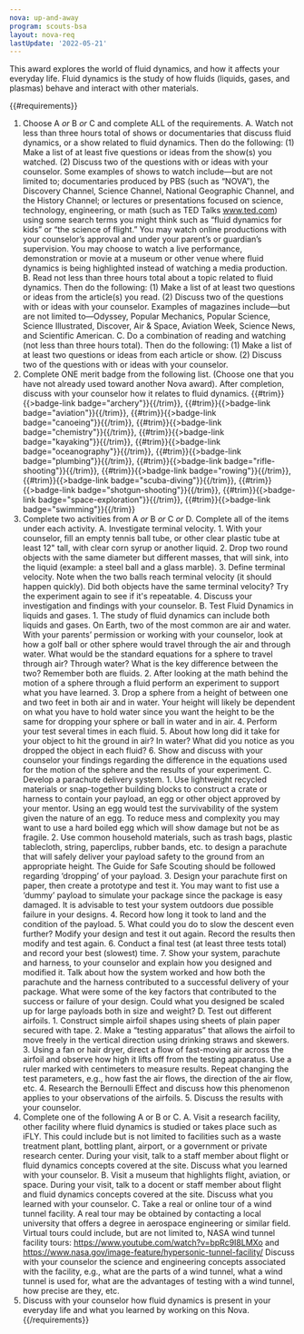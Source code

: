 ```yaml
---
nova: up-and-away
program: scouts-bsa
layout: nova-req
lastUpdate: '2022-05-21'
---
```


This award explores the world of fluid dynamics, and how it affects your everyday life. Fluid dynamics is the study of how fluids (liquids, gases, and plasmas) behave and interact with other materials.

{{#requirements}}
1. Choose A *or* B *or* C and complete ALL of the requirements.
    A. Watch not less than three hours total of shows or documentaries that discuss fluid dynamics, or a show related to fluid dynamics. Then do the following:
        (1) Make a list of at least five questions or ideas from the show(s) you watched.
        (2) Discuss two of the questions with or ideas with your counselor.
        Some examples of shows to watch include—but are not limited to; documentaries produced by PBS (such as “NOVA”), the Discovery Channel, Science Channel, National Geographic Channel, and the History Channel; or lectures or presentations focused on science, technology, engineering, or math (such as TED Talks www.ted.com) using some search terms you might think such as “fluid dynamics for kids” or “the science of flight.” You may watch online productions with your counselor’s approval and under your parent’s or guardian’s supervision. You may choose to watch a live performance, demonstration or movie at a museum or other venue where fluid dynamics is being highlighted instead of watching a media production.
    B. Read not less than three hours total about a topic related to fluid dynamics. Then do the following:
        (1) Make a list of at least two questions or ideas from the article(s) you read.
        (2) Discuss two of the questions with or ideas with your counselor.
        Examples of magazines include—but are not limited to—Odyssey, Popular Mechanics, Popular Science, Science Illustrated, Discover, Air & Space, Aviation Week, Science News, and Scientific American.
    C. Do a combination of reading and watching (not less than three hours total). Then do the following:
        (1) Make a list of at least two questions or ideas from each article or show.
        (2) Discuss two of the questions with or ideas with your counselor.
2. Complete ONE merit badge from the following list. (Choose one that you have not already used toward another Nova award). After completion, discuss with your counselor how it relates to fluid dynamics.
    {{#trim}}{{>badge-link badge="archery"}}{{/trim}}, {{#trim}}{{>badge-link badge="aviation"}}{{/trim}}, {{#trim}}{{>badge-link badge="canoeing"}}{{/trim}}, {{#trim}}{{>badge-link badge="chemistry"}}{{/trim}}, {{#trim}}{{>badge-link badge="kayaking"}}{{/trim}}, {{#trim}}{{>badge-link badge="oceanography"}}{{/trim}}, {{#trim}}{{>badge-link badge="plumbing"}}{{/trim}}, {{#trim}}{{>badge-link badge="rifle-shooting"}}{{/trim}}, {{#trim}}{{>badge-link badge="rowing"}}{{/trim}}, {{#trim}}{{>badge-link badge="scuba-diving"}}{{/trim}}, {{#trim}}{{>badge-link badge="shotgun-shooting"}}{{/trim}}, {{#trim}}{{>badge-link badge="space-exploration"}}{{/trim}}, {{#trim}}{{>badge-link badge="swimming"}}{{/trim}}
3. Complete two activities from A *or* B *or* C *or* D. Complete all of the items under each activity.
    A. Investigate terminal velocity.
        1. With your counselor, fill an empty tennis ball tube, or other clear plastic tube at least 12" tall, with clear corn syrup or another liquid.
        2. Drop two round objects with the same diameter but different masses, that will sink, into the liquid (example: a steel ball and a glass marble).
        3. Define terminal velocity. Note when the two balls reach terminal velocity (it should happen quickly). Did both objects have the same terminal velocity? Try the experiment again to see if it's repeatable.
        4. Discuss your investigation and findings with your counselor.
    B. Test Fluid Dynamics in liquids and gases.
        1. The study of fluid dynamics can include both liquids and gases. On Earth, two of the most common are air and water. With your parents’ permission or working with your counselor, look at how a golf ball or other sphere would travel through the air and through water. What would be the standard equations for a sphere to travel through air? Through water? What is the key difference between the two?  Remember both are fluids.
        2. After looking at the math behind the motion of a sphere through a fluid perform an experiment to support what you have learned.
        3. Drop a sphere from a height of between one and two feet in both air and in water.  Your height will likely be dependent on what you have to hold water since you want the height to be the same for dropping your sphere or ball in water and in air.
        4. Perform your test several times in each fluid.
        5. About how long did it take for your object to hit the ground in air? In water? What did you notice as you dropped the object in each fluid?
        6. Show and discuss with your counselor your findings regarding the difference in the equations used for the motion of the sphere and the results of your experiment.
    C. Develop a parachute delivery system.
        1. Use lightweight recycled materials or snap-together building blocks to construct a crate or harness to contain your payload, an egg or other object approved by your mentor. Using an egg would test the survivability of the system given the nature of an egg. To reduce mess and complexity you may want to use a hard boiled egg which will show damage but not be as fragile.
        2. Use common household materials, such as trash bags, plastic tablecloth, string, paperclips, rubber bands, etc. to design a parachute that will safely deliver your payload safety to the ground from an appropriate height. The Guide for Safe Scouting should be followed regarding ‘dropping’ of your payload.
        3. Design your parachute first on paper, then create a prototype and test it. You may want to fist use a ‘dummy’ payload to simulate your package since the package is easy damaged. It is advisable to test your system outdoors due possible failure in your designs.
        4. Record how long it took to land and the condition of the payload.
        5. What could you do to slow the descent even further? Modify your design and test it out again. Record the results then modify and test again.
        6. Conduct a final test (at least three tests total) and record your best (slowest) time.
        7. Show your system, parachute and harness, to your counselor and explain how you designed and modified it. Talk about how the system worked and how both the parachute and the harness contributed to a successful delivery of your package.  What were some of the key factors that contributed to the success or failure of your design. Could what you designed be scaled up for large payloads both in size and weight?
    D. Test out different airfoils.
        1. Construct simple airfoil shapes using sheets of plain paper secured with tape.
        2. Make a “testing apparatus” that allows the airfoil to move freely in the vertical direction using drinking straws and skewers.
        3. Using a fan or hair dryer, direct a flow of fast-moving air across the airfoil and observe how high it lifts off from the testing apparatus. Use a ruler marked with centimeters to measure results. Repeat changing the test parameters, e.g., how fast the air flows, the direction of the air flow, etc.
        4. Research the Bernoulli Effect and discuss how this phenomenon applies to your observations of the airfoils.
        5. Discuss the results with your counselor.
4. Complete one of the following A or B or C.
    A. Visit a research facility, other facility where fluid dynamics is studied or takes place such as iFLY. This could include but is not limited to facilities such as a waste treatment plant, bottling plant, airport, or a government or private research center. During your visit, talk to a staff member about flight or fluid dynamics concepts covered at the site. Discuss what you learned with your counselor.
    B. Visit a museum that highlights flight, aviation, or space. During your visit, talk to a docent or staff member about flight and fluid dynamics concepts covered at the site. Discuss what you learned with your counselor.
    C. Take a real or online tour of a wind tunnel facility. A real tour may be obtained by contacting a local university that offers a degree in aerospace engineering or similar field. Virtual tours could include, but are not limited to, NASA wind tunnel facility tours: https://www.youtube.com/watch?v=bpRc9I8LMXo and https://www.nasa.gov/image-feature/hypersonic-tunnel-facility/ Discuss with your counselor the science and engineering concepts associated with the facility, e.g., what are the parts of a wind tunnel, what a wind tunnel is used for, what are the advantages of testing with a wind tunnel, how precise are they, etc.
5. Discuss with your counselor how fluid dynamics is present in your everyday life and what you learned by working on this Nova.
{{/requirements}}
